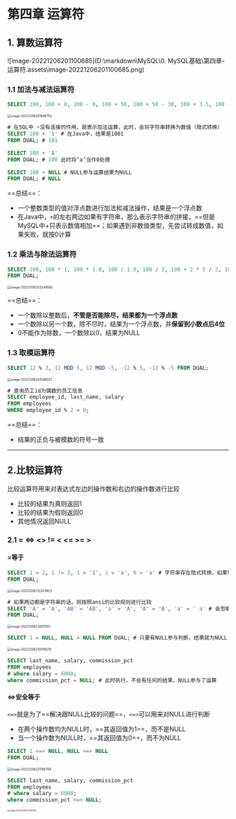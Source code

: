 # 第四章 运算符

## 1. 算数运算符

![image-20221206201100685](D:\markdown\MySQL\0. MySQL基础\第四章-运算符.assets\image-20221206201100685.png)

### 1.1 加法与减法运算符

```sql
SELECT 100, 100 + 0, 100 - 0, 100 + 50, 100 + 50 - 30, 100 + 3.5, 100 - 3.5 FROM DUAL;
```

<img src="D:\markdown\MySQL\0. MySQL基础\第四章-运算符.assets\image-20221206201646752.png" alt="image-20221206201646752" style="zoom:50%;" />

```sql
# 在SQL中 +没有连接的作用，就表示加法运算，此时，会将字符串转换为数值（隐式转换）
SELECT 100 + '1' # 在Java中，结果是1001
FROM DUAL; # 101

SELECT 100 + 'A'
FROM DUAL; # 100 此时将‘a’当作0处理

SELECT 100 + NULL # NULL参与运算结果为NULL
FROM DUAL; # NULL
```

==总结==：

- 一个整数类型的值对浮点数进行加法和减法操作，结果是一个浮点数
- 在Java中，`+`的左右两边如果有字符串，那么表示字符串的拼接，==但是MySQL中+只表示数值相加==；如果遇到非数值类型，先尝试转成数值，如果失败，就按0计算



### 1.2 乘法与除法运算符

```sql
SELECT 100, 100 * 1, 100 * 1.0, 100 / 1.0, 100 / 2, 100 + 2 * 5 / 2, 100 / 3, 100 DIV 0
FROM DUAL;
```

<img src="D:\markdown\MySQL\0. MySQL基础\第四章-运算符.assets\image-20221206203249560.png" alt="image-20221206203249560" style="zoom:50%;" />

==总结==：

- 一个数除以整数后，**不管是否能除尽，结果都为一个浮点数**
- 一个数除以另一个数，除不尽时，结果为一个浮点数，并**保留到小数点后4位**
- 0不能作为除数，一个数除以0，结果为NULL



### 1.3 取模运算符

```sql
SELECT 12 % 3, 12 MOD 5, 12 MOD -5, -12 % 5, -12 % -5 FROM DUAL;
```

<img src="D:\markdown\MySQL\0. MySQL基础\第四章-运算符.assets\image-20221206204146027.png" alt="image-20221206204146027" style="zoom:50%;" />

```sql
# 查询员工id为偶数的员工信息
SELECT employee_id, last_name, salary
FROM employees
WHERE employee_id % 2 = 0;
```

==总结==：

- 结果的正负与被模数的符号一致

---



## 2.比较运算符

比较运算符用来对表达式左边的操作数和右边的操作数进行比较

- 比较的结果为真则返回1
- 比较的结果为假则返回0
- 其他情况返回NULL



### 2.1 = <=>  <> !=  < <= >= >



#### =等于 

```SQL
SELECT 1 = 2, 1 != 2, 1 = '1', 1 = 'a', 0 = 'a' # 字符串存在隐式转换，如果转换数值不成功，则看作0
FROM DUAL;
```

<img src="D:\markdown\MySQL\0. MySQL基础\第四章-运算符.assets\image-20221206212203923.png" alt="image-20221206212203923" style="zoom:50%;" />

```SQL
# 如果两边都是字符串的话，则按照ansi的比较规则进行比较
SELECT 'A' = 'A', 'AB' = 'AB', 'a' = 'A', 'A' = 'B', 'a' = ' a' # 会忽略大小写，但是有空格就不是相同的字符串
FROM DUAL;
```

<img src="D:\markdown\MySQL\0. MySQL基础\第四章-运算符.assets\image-20221206212651551.png" alt="image-20221206212651551" style="zoom:50%;" />

```SQL
SELECT 1 = NULL, NULL = NULL FROM DUAL; # 只要有NULL参与判断，结果就为NULL
```

<img src="D:\markdown\MySQL\0. MySQL基础\第四章-运算符.assets\image-20221206213019376.png" alt="image-20221206213019376" style="zoom:50%;" />

```sql
SELECT last_name, salary, commission_pct
FROM employees
# where salary = 6000;
where commission_pct = NULL; # 此时执行，不会有任何的结果，NULL参与了运算
```



#### <=>安全等于

`<=>`就是为了==解决跟NULL比较的问题==，`<=>`可以用来对NULL进行判断

- 在两个操作数均为NULL时，==其返回值为1==，而不是NULL
- 当一个操作数为NULL时，==其返回值为0==，而不为NULL

```sql
SELECT 1 <=> NULL, NULL <=> NULL
FROM DUAL;
```

<img src="D:\markdown\MySQL\0. MySQL基础\第四章-运算符.assets\image-20221206221158799.png" alt="image-20221206221158799" style="zoom:50%;" />

```SQL
SELECT last_name, salary, commission_pct
FROM employees
# where salary = 6000;
where commission_pct <=> NULL;
```

<img src="D:\markdown\MySQL\0. MySQL基础\第四章-运算符.assets\image-20221206221355106.png" alt="image-20221206221355106" style="zoom:33%;" />



